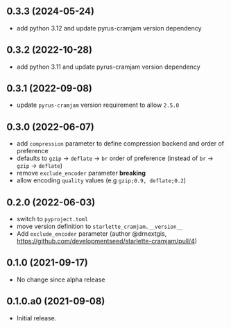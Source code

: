 
## 0.3.3 (2024-05-24)

- add python 3.12 and update pyrus-cramjam version dependency

## 0.3.2 (2022-10-28)

- add python 3.11 and update pyrus-cramjam version dependency

## 0.3.1 (2022-09-08)

- update `pyrus-cramjam` version requirement to allow `2.5.0`

## 0.3.0 (2022-06-07)

- add `compression` parameter to define compression backend and order of preference
- defaults to `gzip` -> `deflate` -> `br` order of preference (instead of `br` -> `gzip` -> `deflate`)
- remove `exclude_encoder` parameter **breaking**
- allow encoding `quality` values (e.g `gzip;0.9, deflate;0.2`)

## 0.2.0 (2022-06-03)

- switch to `pyproject.toml`
- move version definition to `starlette_cramjam.__version__`
- Add `exclude_encoder` parameter (author @drnextgis, https://github.com/developmentseed/starlette-cramjam/pull/4)

## 0.1.0 (2021-09-17)

- No change since alpha release

## 0.1.0.a0 (2021-09-08)

- Initial release.
